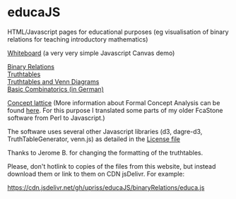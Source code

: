 # educaJS

HTML/Javascript pages for educational purposes 
(eg visualisation of binary relations for teaching introductory mathematics) 

<a href="https://upriss.github.io/educaJS/whiteboard/drawing.html">Whiteboard</a>
(a very very simple Javascript Canvas demo)
<p>
<a href="https://upriss.github.io/educaJS/binaryRelations/binRel.html">
Binary Relations</a><br>

<a href="https://upriss.github.io/educaJS/binaryRelations/booleanOps.html">
Truthtables</a><br>

<a href="https://upriss.github.io/educaJS/binaryRelations/booleanOps.html?plusVenn=venn">
Truthtables and Venn Diagrams</a><br>

<a href="https://upriss.github.io/educaJS/binaryRelations/kombinatorik.html">
Basic Combinatorics (in German)</a><br>

<a href="https://upriss.github.io/educaJS/binaryRelations/binRel.html?ttype=lattice&rtype=fca&graph=%7B%5Bgreen%2Cblue%5D%2C%20%5Borange%2Cred%5D%2C%20%5Bgreen%2Cblue%5D%2C%20%5Borange%2Cyellow%5D%2C%20%5Bviolet%2Cblue%5D%2C%20%5Bviolet%2Cred%5D%2C%20%5Bgreen%2Cyellow%5D%7D%20%0A">Concept lattice</a> (More information about Formal Concept Analysis can be found <a href="https://www.upriss.org.uk/fca/fca.html">here</a>. For this purpose I translated some parts of my older FcaStone software from Perl to Javascript.)<br>

The software uses several other Javascript libraries (d3, dagre-d3, TruthTableGenerator,
venn.js) as detailed in the 
<a href="https://upriss.github.io/educaJS/LICENSE.txt">License file</a>
<p>
Thanks to Jerome B. for changing the formatting of the truthtables.
<p>
Please, don't hotlink to copies of the files from this website, but instead
download them or link to them on CDN jsDelivr. For example:

https://cdn.jsdelivr.net/gh/upriss/educaJS/binaryRelations/educa.js